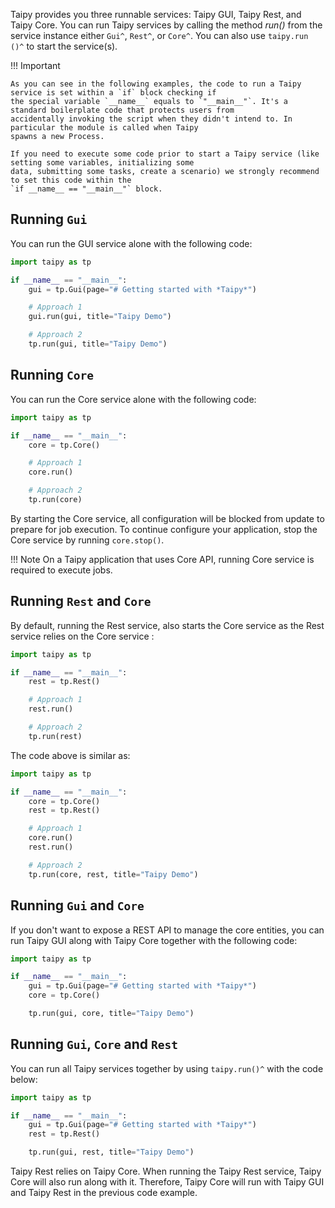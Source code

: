 Taipy provides you three runnable services: Taipy GUI, Taipy Rest, and Taipy Core. You can run Taipy services by
calling the method _run()_ from the service instance either `Gui^`, `Rest^`, or `Core^`. You can also use `taipy.run
()^` to start the service(s).

!!! Important

    As you can see in the following examples, the code to run a Taipy service is set within a `if` block checking if
    the special variable `__name__` equals to `"__main__"`. It's a standard boilerplate code that protects users from
    accidentally invoking the script when they didn't intend to. In particular the module is called when Taipy
    spawns a new Process.

    If you need to execute some code prior to start a Taipy service (like setting some variables, initializing some
    data, submitting some tasks, create a scenario) we strongly recommend to set this code within the
    `if __name__ == "__main__"` block.

## Running `Gui`

You can run the GUI service alone with the following code:
```python
import taipy as tp

if __name__ == "__main__":
    gui = tp.Gui(page="# Getting started with *Taipy*")

    # Approach 1
    gui.run(gui, title="Taipy Demo")

    # Approach 2
    tp.run(gui, title="Taipy Demo")
```

## Running `Core`

You can run the Core service alone with the following code:
```python
import taipy as tp

if __name__ == "__main__":
    core = tp.Core()

    # Approach 1
    core.run()

    # Approach 2
    tp.run(core)
```

By starting the Core service, all configuration will be blocked from update to prepare for job execution.
To continue configure your application, stop the Core service by running `core.stop()`.

!!! Note
    On a Taipy application that uses Core API, running Core service is required to execute jobs.

## Running `Rest` and `Core`

By default, running the Rest service, also starts the Core service as the Rest service relies on the Core service :
```python
import taipy as tp

if __name__ == "__main__":
    rest = tp.Rest()

    # Approach 1
    rest.run()

    # Approach 2
    tp.run(rest)
```

The code above is similar as:
```python
import taipy as tp

if __name__ == "__main__":
    core = tp.Core()
    rest = tp.Rest()

    # Approach 1
    core.run()
    rest.run()

    # Approach 2
    tp.run(core, rest, title="Taipy Demo")
```

## Running `Gui` and `Core`

If you don't want to expose a REST API to manage the core entities, you can run Taipy GUI along with Taipy Core
together with the following code:
```python
import taipy as tp

if __name__ == "__main__":
    gui = tp.Gui(page="# Getting started with *Taipy*")
    core = tp.Core()

    tp.run(gui, core, title="Taipy Demo")
```

## Running `Gui`, `Core` and `Rest`
You can run all Taipy services together by using `taipy.run()^` with the code below:

```python
import taipy as tp

if __name__ == "__main__":
    gui = tp.Gui(page="# Getting started with *Taipy*")
    rest = tp.Rest()

    tp.run(gui, rest, title="Taipy Demo")
```

Taipy Rest relies on Taipy Core. When running the Taipy Rest service, Taipy Core will
also run along with it. Therefore, Taipy Core will run with Taipy GUI and Taipy Rest in
the previous code example.

